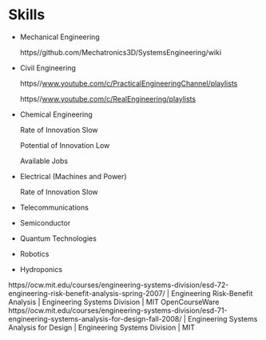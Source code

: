 # Skills

*   Mechanical Engineering

    https//github.com/Mechatronics3D/SystemsEngineering/wiki
*   Civil Engineering

    https//www.youtube.com/c/PracticalEngineeringChannel/playlists

    https//www.youtube.com/c/RealEngineering/playlists
*   Chemical Engineering

    Rate of Innovation Slow

    Potential of Innovation Low

    Available Jobs
*   Electrical (Machines and Power)

    Rate of Innovation Slow
* Telecommunications
* Semiconductor
* Quantum Technologies
* Robotics
* Hydroponics

https//ocw.mit.edu/courses/engineering-systems-division/esd-72-engineering-risk-benefit-analysis-spring-2007/ | Engineering Risk-Benefit Analysis | Engineering Systems Division | MIT OpenCourseWare https//ocw.mit.edu/courses/engineering-systems-division/esd-71-engineering-systems-analysis-for-design-fall-2008/ | Engineering Systems Analysis for Design | Engineering Systems Division | MIT
